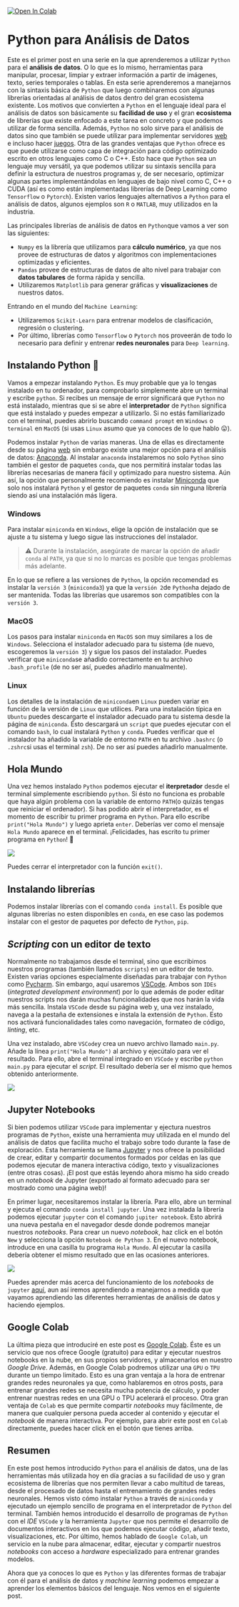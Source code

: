[![Open In Colab](https://colab.research.google.com/assets/colab-badge.svg)](https://colab.research.google.com/github/sensioai/blog/blob/master/001_python#0/post.ipynb)

# Python para Análisis de Datos

Este es el primer post en una serie en la que aprenderemos a utilizar `Python` para el **análisis de datos**. O lo que es lo mismo, herramientas para manipular, procesar, limpiar y extraer información a partir de imágenes, texto, series temporales o tablas. En esta serie aprenderemos a manejarnos con la sintaxis básica de `Python` que luego combinaremos con algunas librerías orientadas al análisis de datos dentro del gran ecosistema existente. Los motivos que convierten a `Python` en el lenguaje ideal para el análisis de datos son básicamente su **facilidad de uso** y el gran **ecosistema** de librerías que existe enfocado a este tarea en concreto y que podemos utilizar de forma sencilla. Además, `Python` no solo sirve para el análisis de datos sino que también se puede utilizar para implementar servidores [web](https://flask.palletsprojects.com/en/1.1.x/) e incluso hacer [juegos](https://www.pygame.org/wiki/GettingStarted). Otra de las grandes ventajas que `Python` ofrece es que puede utilizarse como capa de integración para código optimizado escrito en otros lenguajes como C o C++. Esto hace que `Python` sea un lenguaje muy versátil, ya que podemos utilizar su sintaxis sencilla para definir la estructura de nuestros programas y, de ser necesario, optimizar algunas partes implementándolas en lenguajes de bajo nivel como C, C++ o CUDA (así es como están implementadas librerías de Deep Learning como `Tensorflow` o `Pytorch`). Existen varios lenguajes alternativos a `Python` para el análisis de datos, algunos ejemplos son `R` o `MATLAB`, muy utilizados en la industria.

Las principales librerías de análisis de datos en `Python`que vamos a ver son las siguientes: 

- `Numpy` es la librería que utilizamos para **cálculo numérico**, ya que nos provee de estructuras de datos y algoritmos con implementaciones optimizadas y eficientes. 
- `Pandas` provee de estructuras de datos de alto nivel para trabajar con **datos tabulares** de forma rápida y sencilla.
- Utilizaremos `Matplotlib` para generar gráficas y **visualizaciones** de nuestros datos.

Entrando en el mundo del `Machine Learning`:

- Utilizaremos `Scikit-Learn` para entrenar modelos de clasificación, regresión o clustering.
- Por último, librerías como `Tensorflow` o `Pytorch` nos proveerán de todo lo necesario para definir y entrenar **redes neuronales** para `Deep learning`.

## Instalando Python 🐍

Vamos a empezar instalando `Python`. Es muy probable que ya lo tengas instalado en tu ordenador, para comprobarlo simplemente abre un terminal y escribe `python`. Si recibes un mensaje de error significará que `Python` no está instalado, mientras que si se abre el **interpretador** de `Python` significa que está instalado y puedes empezar a utilizarlo. Si no estás familiarizado con el terminal, puedes abrirlo buscando `command prompt` en `Windows` o `terminal` en `MacOS` (si usas `Linux` asumo que ya conoces de lo que hablo 😛). 

Podemos instalar `Python` de varias maneras. Una de ellas es directamente desde su página [web](https://www.python.org/) sin embargo existe una mejor opción para el análisis de datos: [Anaconda](https://www.anaconda.com/). Al instalar `anaconda` instalaremos no solo `Python` sino también el gestor de paquetes `conda`, que nos permitirá instalar todas las librerías necesarias de manera fácil y optimizado para nuestro sistema. Aún así, la opción que personalmente recomiendo es instalar [Miniconda](https://docs.conda.io/en/latest/miniconda.html) que solo nos instalará `Python` y el gestor de paquetes `conda` sin ninguna librería siendo así una instalación más ligera. 

### Windows

Para instalar `miniconda` en `Windows`, elige la opción de instalación que se ajuste a tu sistema y luego sigue las instrucciones del instalador. 

> ⚠️ Durante la instalación, asegúrate de marcar la opción de añadir `conda` al `PATH`, ya que si no lo marcas es posible que tengas problemas más adelante.

En lo que se refiere a las versiones de `Python`, la opción recomendad es instalar la `versión 3` (`miniconda3`) ya que la `versión 2`de `Python`ha dejado de ser mantenida. Todas las librerías que usaremos son compatibles con la `versión 3`. 

### MacOS

Los pasos para instalar `miniconda` en `MacOS` son muy similares a los de `Windows`. Selecciona el instalador adecuado para tu sistema (de nuevo, escogeremos la `versión 3`) y sigue los pasos del instalador. Puedes verificar que `miniconda`se añadido correctamente en tu archivo `.bash_profile` (de no ser así, puedes añadirlo manualmente).  

### Linux

Los detalles de la instalación de `miniconda`en `Linux` pueden variar en función de la versión de `Linux` que utilices. Para una instalación típica en `Ubuntu` puedes descargarte el instalador adecuado para tu sistema desde la página de `miniconda`. Ésto descargará un `script` que puedes ejecutar con el comando `bash`, lo cual instalará `Python` y `conda`. Puedes verificar que el instalador ha añadido la variable de entorno `PATH` en tu archivo `.bashrc` (o `.zshrc`si usas el terminal `zsh`). De no ser así puedes añadirlo manualmente.

## Hola Mundo

Una vez hemos instalado `Python` podemos ejecutar el **iterpretador** desde el terminal simplemente escribiendo `python`. Si ésto no funciona es probable que haya algún problema con la variable de entorno `PATH`(o quizás tengas que reiniciar el ordenador). Si has podido abrir el interpretador, es el momento de escribir tu primer programa en `Python`. Para ello escribe `print("Hola Mundo")` y luego aprieta `enter`. Deberías ver como el mensaje `Hola Mundo` aparece en el terminal. ¡Felicidades, has escrito tu primer programa en `Python`! 🎉

![](pics/hello.png)

Puedes cerrar el interpretador con la función `exit()`. 

## Instalando librerías

Podemos instalar librerías con el comando `conda install`. Es posible que algunas librerías no esten disponibles en `conda`, en ese caso las podemos instalar con el gestor de paquetes por defecto de `Python`, `pip`.

## *Scripting* con un editor de texto

Normalmente no trabajamos desde el terminal, sino que escribimos nuestros programas (también llamados `scripts`) en un editor de texto. Existen varias opciones especialmente diseñadas para trabajar con `Python` como [Pycharm](https://www.jetbrains.com/pycharm/). Sin embargo, aquí usaremos [VSCode](https://code.visualstudio.com/). Ambos son `IDEs` (*integrated development environment*) por lo que además de poder editar nuestros scripts nos darán muchas funcionalidades que nos harán la vida más sencilla. Instala `VSCode` desde su página web y, una vez instalado, navega a la pestaña de extensiones e instala la extensión de `Python`. Esto nos activará funcionalidades tales como navegación, formateo de código, *linting*, etc.

Una vez instalado, abre `VSCode`y crea un nuevo archivo llamado `main.py`. Añade la línea `print("Hola Mundo")` al archivo y ejecútalo para ver el resultado. Para ello, abre el terminal integrado en `VSCode` y escribe `python main.py` para ejecutar el *script*. El resultado debería ser el mismo que hemos obtenido anteriormente.

![](pics/vscode.png)

## Jupyter Notebooks

Si bien podemos utilizar `VSCode` para implementar y ejectura nuestros programas de `Python`, existe una herramienta muy utilizada en el mundo del análisis de datos que facilita mucho el trabajo sobre todo durante la fase de exploración. Esta herramienta se llama [Jupyter](https://jupyter.org/) y nos ofrece la posibilidad de crear, editar y compartir documentos formados por celdas en las que podemos ejecutar de manera interactiva código, texto y visualizaciones (entre otras cosas). ¡El post que estás leyendo ahora mismo ha sido creado en un *notebook* de Jupyter (exportado al formato adecuado para ser mostrado como una página web)!

En primer lugar, necesitaremos instalar la librería. Para ello, abre un terminal y ejecuta el comando `conda install jupyter`. Una vez instalada la librería podemos ejecutar `jupyter` con el comando `jupiter notebook`. Esto abrirá una nueva pestaña en el navegador desde donde podremos manejar nuestros *notebooks*. Para crear un nuevo *notebook*, haz click en el botón `New` y selecciona la opción `Notebook de Python 3`. En el nuevo notebook, introduce en una casilla tu programa `Hola Mundo`. Al ejecutar la casilla debería obtener el mismo resultado que en las ocasiones anteriores.

![](pics/notebook.png)

Puedes aprender más acerca del funcionamiento de los *notebooks* de `jupyter` [aquí](https://mybinder.org/v2/gh/ipython/ipython-in-depth/master?filepath=binder/Index.ipynb), aun así iremos aprendiendo a manejarnos a medida que vayamos aprendiendo las diferentes herramientas de análisis de datos y haciendo ejemplos.

## Google Colab

La última pieza que introduciré en este post es [Google Colab](https://colab.research.google.com/). Éste es un servicio que nos ofrece Google (gratuito) para editar y ejecutar nuestros notebooks en la nube, en sus propios servidores, y almacenarlos en nuestro *Google Drive*. Además, en Google Colab podremos utilizar una `GPU` o `TPU` durante un tiempo limitado. Esto es una gran ventaja a la hora de entrenar grandes redes neuronales ya que, como hablaremos en otros posts, para entrenar grandes redes se necesita mucha potencia de cálculo, y poder entrenar nuestras redes en una GPU o TPU acelerará el proceso. Otra gran ventaja de `Colab` es que permite compartir *notebooks* muy fácilmente, de manera que cualquier persona pueda acceder al contenido y ejecutar el *notebook* de manera interactiva. Por ejemplo, para abrir este post en `Colab` directamente, puedes hacer click en el botón que tienes arriba.  

## Resumen

En este post hemos introducido `Python` para el análisis de datos, una de las herramientas más utilizada hoy en día gracias a su facilidad de uso y gran ecosistema de librerías que nos permiten llevar a cabo multitud de tareas, desde el procesado de datos hasta el entrenamiento de grandes redes neuronales. Hemos visto cómo instalar `Python` a través de `miniconda` y ejecutado un ejemplo sencillo de programa en el interpretador de `Python` del terminal. También hemos introducido el desarrollo de programas de `Python` con el *IDE* `VSCode` y la herramienta `Jupyter` que nos permite el desarrollo de documentos interactivos en los que podemos ejecutar código, añadir texto, visualizaciones, etc. Por último, hemos hablado de `Google Colab`, un servicio en la nube para almacenar, editar, ejecutar y compartir nuestros *notebooks* con acceso a *hardware* especializado para entrenar grandes modelos. 

Ahora que ya conoces lo que es `Python` y las diferentes formas de trabajar con él para el análisis de datos y *machine learning* podemos empezar a aprender los elementos básicos del lenguaje. Nos vemos en el siguiente post.
